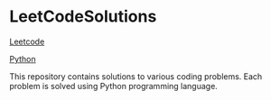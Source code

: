 # LeetCodeSolutions

[Leetcode](www.leetcode.com)

[Python](https://www.python.org/)

This repository contains solutions to various coding problems. Each problem is solved using Python programming language.
